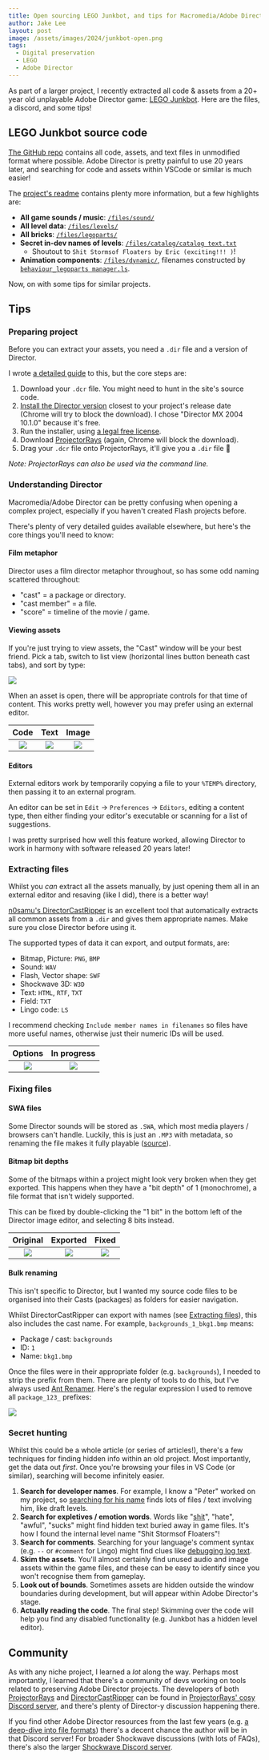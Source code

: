```yaml
---
title: Open sourcing LEGO Junkbot, and tips for Macromedia/Adobe Director asset extracting 🕵️
author: Jake Lee
layout: post
image: /assets/images/2024/junkbot-open.png
tags:
  - Digital preservation
  - LEGO
  - Adobe Director
---
```


As part of a larger project, I recently extracted all code & assets from a 20+ year old unplayable Adobe Director game: [LEGO Junkbot](https://web.archive.org/web/20020803205407/http://www.lego.com:80/build/junkbot/junkbot.asp?x=x&login=0). Here are the files, a discord, and some tips!

## LEGO Junkbot source code

[The GitHub repo](https://github.com/JakeSteam/junkbot-code) contains all code, assets, and text files in unmodified format where possible. Adobe Director is pretty painful to use 20 years later, and searching for code and assets within VSCode or similar is much easier!

The [project's readme](https://github.com/JakeSteam/junkbot-code/blob/main/README.md) contains plenty more information, but a few highlights are:

- **All game sounds / music**: [`/files/sound/`](https://github.com/JakeSteam/junkbot-code/tree/main/files/sound/)
- **All level data**: [`/files/levels/`](https://github.com/JakeSteam/junkbot-code/tree/main/files/levels/)
- **All bricks**: [`/files/legoparts/`](https://github.com/JakeSteam/junkbot-code/tree/main/files/legoparts/)
- **Secret in-dev names of levels**: [`/files/catalog/catalog text.txt`](https://github.com/JakeSteam/junkbot-code/tree/main/files/catalog/catalog%20text.txt)
  - Shoutout to `Shit Stormsof Floaters by Eric (exciting!!! )`!
- **Animation components**: [`/files/dynamic/`](https://github.com/JakeSteam/junkbot-code/tree/main/files/dynamic/), filenames constructed by [`behaviour_legoparts manager.ls`](https://github.com/JakeSteam/junkbot-code/tree/main/files/Internal/behavior_legoparts%20manager.ls).

Now, on with some tips for similar projects.

## Tips

### Preparing project

Before you can extract your assets, you need a `.dir` file and a version of Director.

I wrote [a detailed guide](/decompiling-adobe-director-files/) to this, but the core steps are:

1. Download your `.dcr` file. You might need to hunt in the site's source code.
2. [Install the Director version](<https://www.adobe.com/support/director/downloads.html#:~:text=English%20Windows%20Installer%20(EXE%2C%2037.1%20MB)>) closest to your project's release date (Chrome will try to block the download). I chose "Director MX 2004 10.1.0" because it's free.
3. Run the installer, using [a legal free license](https://web.archive.org/web/20130101115113/https://helpx.adobe.com/x-productkb/policy-pricing/macromedia-legacy-activation-error.html).
4. Download [ProjectorRays](https://github.com/ProjectorRays/ProjectorRays) (again, Chrome will block the download).
5. Drag your `.dcr` file onto ProjectorRays, it'll give you a `.dir` file 🎉

_Note: ProjectorRays can also be used via the command line._

### Understanding Director

Macromedia/Adobe Director can be pretty confusing when opening a complex project, especially if you haven't created Flash projects before.

There's plenty of very detailed guides available elsewhere, but here's the core things you'll need to know:

#### Film metaphor

Director uses a film director metaphor throughout, so has some odd naming scattered throughout:

- "cast" = a package or directory.
- "cast member" = a file.
- "score" = timeline of the movie / game.

#### Viewing assets

If you're just trying to view assets, the "Cast" window will be your best friend. Pick a tab, switch to list view (horizontal lines button beneath cast tabs), and sort by type:

[![](/assets/images/2024/junkbot-open-cast.png)](/assets/images/2024/junkbot-open-cast.png)

When an asset is open, there will be appropriate controls for that time of content. This works pretty well, however you may prefer using an external editor.

|                                                   Code                                                    |                                                  Text                                                   |                                                  Image                                                  |
| :-------------------------------------------------------------------------------------------------------: | :-----------------------------------------------------------------------------------------------------: | :-----------------------------------------------------------------------------------------------------: |
| [![](/assets/images/2024/junkbot-open-script-thumbnail.png)](/assets/images/2024/junkbot-open-script.png) | [![](/assets/images/2024/junkbot-open-text-thumbnail.png)](/assets/images/2024/junkbot-text-script.png) | [![](/assets/images/2024/junkbot-open-image-thumbnail.png)](/assets/images/2024/junkbot-open-image.png) |

#### Editors

External editors work by temporarily copying a file to your `%TEMP%` directory, then passing it to an external program.

An editor can be set in `Edit` -> `Preferences` -> `Editors`, editing a content type, then either finding your editor's executable or scanning for a list of suggestions.

I was pretty surprised how well this feature worked, allowing Director to work in harmony with software released 20 years later!

### Extracting files

Whilst you _can_ extract all the assets manually, by just opening them all in an external editor and resaving (like I did), there is a better way!

[n0samu's DirectorCastRipper](https://github.com/n0samu/DirectorCastRipper) is an excellent tool that automatically extracts all common assets from a `.dir` and gives them appropriate names. Make sure you close Director before using it.

The supported types of data it can export, and output formats, are:

- Bitmap, Picture: `PNG`, `BMP`
- Sound: `WAV`
- Flash, Vector shape: `SWF`
- Shockwave 3D: `W3D`
- Text: `HTML`, `RTF`, `TXT`
- Field: `TXT`
- Lingo code: `LS`

I recommend checking `Include member names in filenames` so files have more useful names, otherwise just their numeric IDs will be used.

|                                                              Options                                                              |                                                             In progress                                                             |
| :-------------------------------------------------------------------------------------------------------------------------------: | :---------------------------------------------------------------------------------------------------------------------------------: |
| [![](/assets/images/2024/junkbot-open-directorcastripper-thumbnail.png)](/assets/images/2024/junkbot-open-directorcastripper.png) | [![](/assets/images/2024/junkbot-open-directorcastripper2-thumbnail.png)](/assets/images/2024/junkbot-open-directorcastripper2.png) |

### Fixing files

#### SWA files

Some Director sounds will be stored as `.SWA`, which most media players / browsers can't handle. Luckily, this is just an `.MP3` with metadata, so renaming the file makes it fully playable ([source](https://board.flashkit.com/board/showthread.php?368011-SWA-to-WAV&s=8ddbd4570a8a14ad3138caa3912c99d0&p=3051963&viewfull=1#post3051963)).

#### Bitmap bit depths

Some of the bitmaps within a project might look very broken when they get exported. This happens when they have a "bit depth" of 1 (monochrome), a file format that isn't widely supported.

This can be fixed by double-clicking the "1 bit" in the bottom left of the Director image editor, and selecting 8 bits instead.

|                                               Original                                                |                                               Exported                                                |                                                 Fixed                                                 |
| :---------------------------------------------------------------------------------------------------: | :---------------------------------------------------------------------------------------------------: | :---------------------------------------------------------------------------------------------------: |
| [![](/assets/images/2024/junkbot-open-bit1-thumbnail.png)](/assets/images/2024/junkbot-open-bit1.png) | [![](/assets/images/2024/junkbot-open-bit2-thumbnail.png)](/assets/images/2024/junkbot-open-bit2.png) | [![](/assets/images/2024/junkbot-open-bit3-thumbnail.png)](/assets/images/2024/junkbot-open-bit3.png) |

#### Bulk renaming

This isn't specific to Director, but I wanted my source code files to be organised into their Casts (packages) as folders for easier navigation.

Whilst DirectorCastRipper can export with names (see [Extracting files](#extracting-files)), this also includes the cast name. For example, `backgrounds_1_bkg1.bmp` means:

- Package / cast: `backgrounds`
- ID: `1`
- Name: `bkg1.bmp`

Once the files were in their appropriate folder (e.g. `backgrounds`), I needed to strip the prefix from them. There are plenty of tools to do this, but I've always used [Ant Renamer](https://antp.be/software/renamer). Here's the regular expression I used to remove all `package_123_` prefixes:

[![](/assets/images/2024/junkbot-open-ant-thumbnail.png)](/assets/images/2024/junkbot-open-ant.png)

### Secret hunting

Whilst this could be a whole article (or series of articles!), there's a few techniques for finding hidden info within an old project. Most importantly, get the data out _first_. Once you're browsing your files in VS Code (or similar), searching will become infinitely easier.

1. **Search for developer names**. For example, I know a "Peter" worked on my project, so [searching for his name](https://github.com/search?q=repo%3AJakeSteam%2Fjunkbot-code+peter&type=code) finds lots of files / text involving him, like draft levels.
2. **Search for expletives / emotion words**. Words like "[shit](https://github.com/search?q=repo%3AJakeSteam%2Fjunkbot-code+shit&type=code)", "hate", "awful", "sucks" might find hidden text buried away in game files. It's how I found the internal level name "Shit Stormsof Floaters"!
3. **Search for comments**. Searching for your language's comment syntax (e.g. `--` or `#comment` for Lingo) might find clues like [debugging log text](https://github.com/search?q=repo%3AJakeSteam%2Fjunkbot-code+%23comment&type=code).
4. **Skim the assets**. You'll almost certainly find unused audio and image assets within the game files, and these can be easy to identify since you won't recognise them from gameplay.
5. **Look out of bounds**. Sometimes assets are hidden outside the window boundaries during development, but will appear within Adobe Director's stage.
6. **Actually reading the code**. The final step! Skimming over the code will help you find any disabled functionality (e.g. Junkbot has a hidden level editor).

## Community

As with any niche project, I learned a _lot_ along the way. Perhaps most importantly, I learned that there's a community of devs working on tools related to preserving Adobe Director projects. The developers of both [ProjectorRays](https://github.com/ProjectorRays/ProjectorRays) and [DirectorCastRipper](https://github.com/n0samu/DirectorCastRipper) can be found in [ProjectorRays' cosy Discord server](https://discord.gg/yCfAraZx5E), and there's plenty of Director-y discussion happening there.

If you find other Adobe Director resources from the last few years (e.g. [a deep-dive into file formats](https://nosamu.medium.com/a-tour-of-the-adobe-director-file-format-e375d1e063c0)) there's a decent chance the author will be in that Discord server! For broader Shockwave discussions (with lots of FAQs), there's also the larger [Shockwave Discord server](https://discord.gg/5FDHp8MRma).
